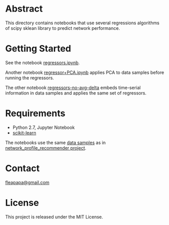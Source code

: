 # Abstract

This directory contains notebooks that use several regressions algorithms of scipy sklean 
library to predict network performance. 

# Getting Started

See the notebook [regressors.ipynb](https://github.com/fleapapa/network_performance_prediction/blob/master/sklearn/regressors.ipynb).

Another notebook [regressor+PCA.ipynb](https://github.com/fleapapa/network_performance_prediction/blob/master/sklearn/regressor%2BPCA.ipynb) applies PCA to data samples before running the regressors.

The other notebook [regressors-no-avg-delta](https://github.com/fleapapa/network_performance_prediction/blob/master/sklearn/regressors-no-avg-delta.ipynb) embeds time-serial information in data samples and applies the same set of regressors.

# Requirements

* Python 2.7, Jupyter Notebook
* [scikit-learn](http://scikit-learn.org/stable/)

The notebooks use the same [data samples](https://github.com/fleapapa/network_profile_recommender/tree/master/data) as in [network_profile_recommender project](https://github.com/fleapapa/network_profile_recommender). 

# Contact

fleapapa@gmail.com


# License

This project is released under the MIT License.
